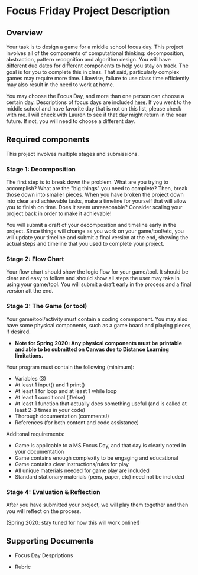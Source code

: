 # Focus Friday Project Description

## Overview

Your task is to design a game for a middle school focus day. This project involves all of the components of computational thinking: decomposition, abstraction, pattern recognition and algorithm design. You will have different due dates for different components to help you stay on track. The goal is for you to complete this in class. That said, particularly complex games may require more time. Likewise, failure to use class time efficiently may also result in the need to work at home. 

You may choose the Focus Day, and more than one person can choose a certain day. Descriptions of focus days are included [here](https://github.com/maleich/Focus-Day-project-template/blob/master/2018_19%20Focus%20Days.docx). If you went to the middle school and have favorite day that is not on this list, please check with me. I will check with Lauren to see if that day might return in the near future. If not, you will need to choose a different day. 


## Required components

This project involves multiple stages and submissions. 

### Stage 1: Decomposition

The first step is to break down the problem. What are you trying to accomplish? What are the "big things" you need to complete? Then, break those down into smaller pieces. When you have broken the project down into clear and achievable tasks, make a timeline for yourself that will allow you to finish on time. Does it seem unreasonable? Consider scaling your project back in order to make it achievable!

You will submit a draft of your decomposition and timeline early in the project. Since things will change as you work on your game/tool/etc, you will update your timeline and submit a final version at the end, showing the actual steps and timeline that you used to complete your project.

### Stage 2: Flow Chart

Your flow chart should show the logic flow for your game/tool. It should be clear and easy to follow and should show all steps the user may take in using your game/tool. You will submit a draft early in the process and a final version att the end.

### Stage 3: The Game (or tool)

Your game/tool/activity must contain a coding commponent. You may also have some physical components, such as a game board and playing pieces, if desired. 
* **Note for Spring 2020: Any physical components must be printable and able to be submitted on Canvas due to Distance Learning limitations.**

Your program must contain the following (minimum):
* Variables (3)
* At least 1 input() and 1 print()
* At least 1 for loop and at least 1 while loop
* At least 1 conditional (if/else)
* At least 1 function that actually does something useful (and is called at least 2-3 times in your code)
* Thorough documentation (comments!)
* References (for both content and code assistance)

Additonal requirements: 
* Game is applicable to a MS Focus Day, and that day is clearly noted in your documentation
* Game contains enough complexity to be engaging and educational
* Game contains clear instructions/rules for play
* All unique materials needed for game play are included
* Standard stationary materials (pens, paper, etc) need not be included

### Stage 4: Evaluation & Reflection

After you have submitted your project, we will play them together and then you will reflect on the process. 

(Spring 2020: stay tuned for how this will work online!)

## Supporting Documents
* Focus Day Despriptions

* Rubric




